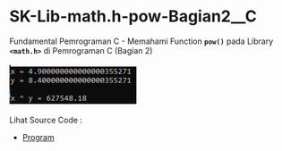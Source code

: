 # SK-Lib-math.h-pow-Bagian2__C
Fundamental Pemrograman C - Memahami Function <code><b>pow()</b></code> pada Library <code><b>&lt;math.h></b></code> di Pemrograman C (Bagian 2)<br><br>
<img src="https://github.com/RizkyKhapidsyah/SK-Lib-math.h-pow-Bagian2__C/blob/master/SK-Lib-math.h-pow-Bagian2__C/result/001.PNG"><br><br>
Lihat Source Code : <br>
- <a href="https://github.com/RizkyKhapidsyah/SK-Lib-math.h-pow-Bagian2__C/blob/master/SK-Lib-math.h-pow-Bagian2__C/Source.c">Program</a>
